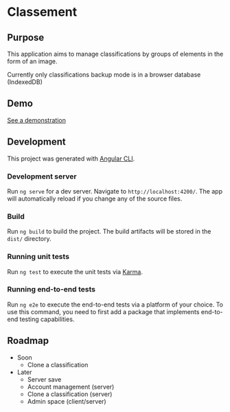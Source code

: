 # Classement

## Purpose

This application aims to manage classifications by groups of elements in the form of an image.

Currently only classifications backup mode is in a browser database (IndexedDB)

## Demo

[See a demonstration](https://test.ikilote.net/classement-demo/)

## Development

This project was generated with [Angular CLI](https://github.com/angular/angular-cli).

### Development server

Run `ng serve` for a dev server. Navigate to `http://localhost:4200/`. The app will automatically reload if you change any of the source files.

### Build

Run `ng build` to build the project. The build artifacts will be stored in the `dist/` directory.

### Running unit tests

Run `ng test` to execute the unit tests via [Karma](https://karma-runner.github.io).

### Running end-to-end tests

Run `ng e2e` to execute the end-to-end tests via a platform of your choice. To use this command, you need to first add a package that implements end-to-end testing capabilities.

## Roadmap

-   Soon
    -   Clone a classification
-   Later
    -   Server save
    -   Account management (server)
    -   Clone a classification (server)
    -   Admin space (client/server)
